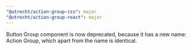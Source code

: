 ```yaml
---
"@utrecht/action-group-css": major
"@utrecht/action-group-react": major
---
```


Button Group component is now deprecated, because it has a new name: Action Group, which apart from the name is identical.
